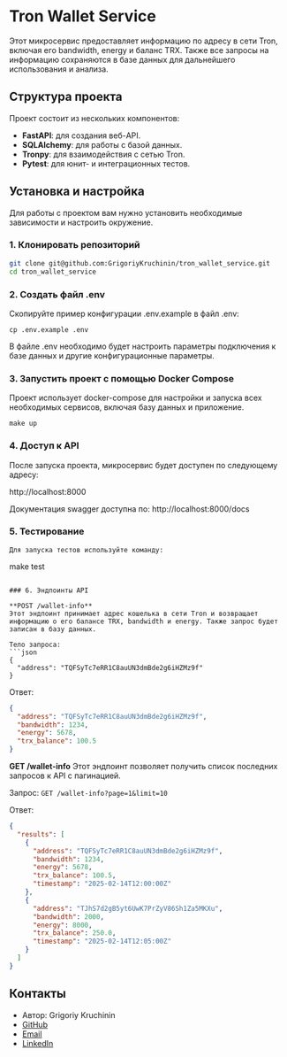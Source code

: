 # Tron Wallet Service

Этот микросервис предоставляет информацию по адресу в сети Tron, включая его bandwidth, energy и баланс TRX. Также все запросы на информацию сохраняются в базе данных для дальнейшего использования и анализа.

## Структура проекта

Проект состоит из нескольких компонентов:
- **FastAPI**: для создания веб-API.
- **SQLAlchemy**: для работы с базой данных.
- **Tronpy**: для взаимодействия с сетью Tron.
- **Pytest**: для юнит- и интеграционных тестов.

## Установка и настройка

Для работы с проектом вам нужно установить необходимые зависимости и настроить окружение.

### 1. Клонировать репозиторий

```bash
git clone git@github.com:GrigoriyKruchinin/tron_wallet_service.git
cd tron_wallet_service
```
### 2. Создать файл .env
Скопируйте пример конфигурации .env.example в файл .env:
```
cp .env.example .env
```

В файле .env необходимо будет настроить параметры подключения к базе данных и другие конфигурационные параметры.

### 3. Запустить проект с помощью Docker Compose
Проект использует docker-compose для настройки и запуска всех необходимых сервисов, включая базу данных и приложение.

```
make up
```

### 4. Доступ к API
После запуска проекта, микросервис будет доступен по следующему адресу:

http://localhost:8000

Документация swagger доступна по:
http://localhost:8000/docs

### 5. Тестирование
```
Для запуска тестов используйте команду:
```
make test
```

### 6. Эндпоинты API

**POST /wallet-info**
Этот эндпоинт принимает адрес кошелька в сети Tron и возвращает информацию о его балансе TRX, bandwidth и energy. Также запрос будет записан в базу данных.

Тело запроса:
```json
{
  "address": "TQFSyTc7eRR1C8auUN3dmBde2g6iHZMz9f"
}
```
Ответ:
```json
{
  "address": "TQFSyTc7eRR1C8auUN3dmBde2g6iHZMz9f",
  "bandwidth": 1234,
  "energy": 5678,
  "trx_balance": 100.5
}
```

**GET /wallet-info**
Этот эндпоинт позволяет получить список последних запросов к API с пагинацией.

Запрос:
`GET /wallet-info?page=1&limit=10`

Ответ:

```json
{
  "results": [
    {
      "address": "TQFSyTc7eRR1C8auUN3dmBde2g6iHZMz9f",
      "bandwidth": 1234,
      "energy": 5678,
      "trx_balance": 100.5,
      "timestamp": "2025-02-14T12:00:00Z"
    },
    {
      "address": "TJhS7d2gB5yt6UwK7PrZyV86Sh1Za5MKXu",
      "bandwidth": 2000,
      "energy": 8000,
      "trx_balance": 250.0,
      "timestamp": "2025-02-14T12:05:00Z"
    }
  ]
}
```

## Контакты
- Автор: Grigoriy Kruchinin
- [GitHub](https://github.com/GrigoriyKruchinin)
- [Email](mailto:gkruchinin75@gmail.com)
- [LinkedIn](https://www.linkedin.com/in/grigoriy-kruchinin/)